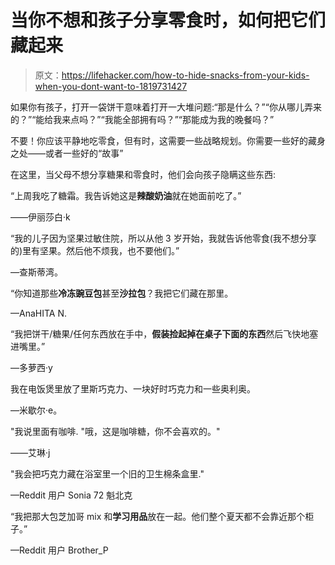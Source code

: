 # 当你不想和孩子分享零食时，如何把它们藏起来

> 原文：<https://lifehacker.com/how-to-hide-snacks-from-your-kids-when-you-dont-want-to-1819731427>

如果你有孩子，打开一袋饼干意味着打开一大堆问题:“那是什么？”“你从哪儿弄来的？”“能给我来点吗？”“我能全部拥有吗？”“那能成为我的晚餐吗？”



不要！你应该平静地吃零食，但有时，这需要一些战略规划。你需要一些好的藏身之处——或者一些好的“故事”

在这里，当父母不想分享糖果和零食时，他们会向孩子隐瞒这些东西:



“上周我吃了糖霜。我告诉她这是**辣酸奶油**就在她面前吃了。”

——伊丽莎白·k





“我的儿子因为坚果过敏住院，所以从他 3 岁开始，我就告诉他零食(我不想分享的)里有坚果。然后他不烦我，也不要他们。”

—查斯蒂湾。





“你知道那些**冷冻豌豆包**甚至**沙拉包**？我把它们藏在那里。

—AnaHITA N.





“我把饼干/糖果/任何东西放在手中，**假装捡起掉在桌子下面的东西**然后飞快地塞进嘴里。”

—多萝西·y





我在电饭煲里放了里斯巧克力、一块好时巧克力和一些奥利奥。

—米歇尔·e。





"我说里面有咖啡. "哦，这是咖啡糖，你不会喜欢的。"

——艾琳·j





"我会把巧克力藏在浴室里一个旧的卫生棉条盒里."

—Reddit 用户 Sonia 72 魁北克





“我把那大包芝加哥 mix 和**学习用品**放在一起。他们整个夏天都不会靠近那个柜子。”

—Reddit 用户 Brother_P

